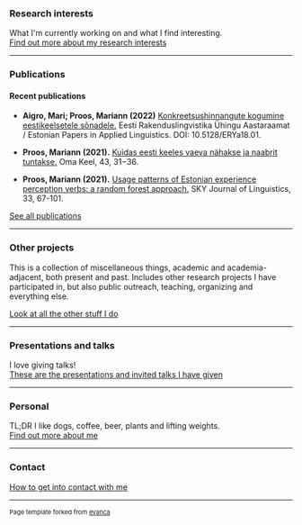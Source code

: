 <meta name="google-site-verification" content="_4rdjW8chfgTFVVAQwum-KDMUsislYZuixTpvwtZy44" />

### Research interests 

What I'm currently working on and what I find interesting.  
[Find out more about my research interests](/research)

---

### Publications

#### Recent publications

- **Aigro, Mari; Proos, Mariann (2022)** [Konkreetsushinnangute kogumine eestikeelsetele sõnadele.](http://arhiiv.rakenduslingvistika.ee/ajakirjad/index.php/aastaraamat/article/download/ERYa18.01/532) Eesti Rakenduslingvistika Ühingu Aastaraamat / Estonian Papers in Applied Linguistics. DOI: 10.5128/ERYa18.01. 

- **Proos, Mariann (2021).** [Kuidas eesti keeles vaeva nähakse ja naabrit tuntakse.](https://www.emakeeleselts.ee/wp-content/uploads/2021/12/Proos.pdf) Oma Keel, 43, 31−36. 

- **Proos, Mariann (2021).** [Usage patterns of Estonian experience perception verbs: a random forest approach.](http://www.linguistics.fi/julkaisut/SKY2020/SKYJoL33_Proos.pdf) SKY Journal of Linguistics, 33, 67-101.  

[See all publications](/publications)

---
### Other projects

This is a collection of miscellaneous things, academic and academia-adjacent, both present and past. Includes other research projects I have participated in, but also public outreach, teaching, organizing and everything else.

[Look at all the other stuff I do](/other)

---

### Presentations and talks

I love giving talks!  
[These are the presentations and invited talks I have given](/presentations)

---

### Personal

TL;DR I like dogs, coffee, beer, plants and lifting weights.  
[Find out more about me](/personal)

---

### Contact

[How to get into contact with me](/contact)

---
<p style="font-size:11px">Page template forked from <a href="https://github.com/evanca/quick-portfolio">evanca</a></p>
<!-- Remove above link if you don't want to attibute -->
